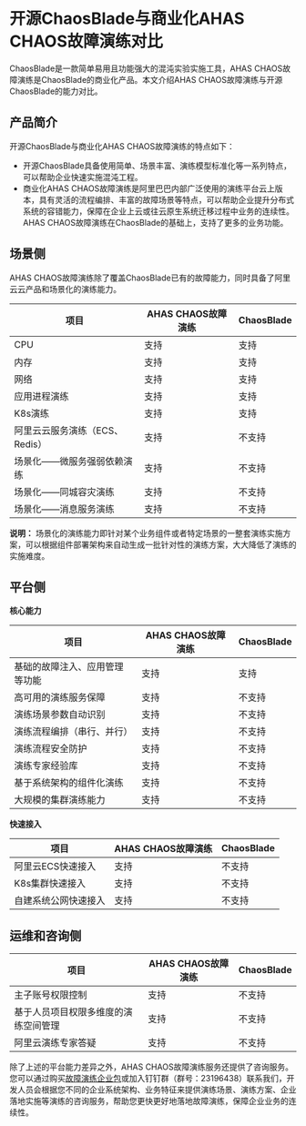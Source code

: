 # 开源ChaosBlade与商业化AHAS CHAOS故障演练对比

ChaosBlade是一款简单易用且功能强大的混沌实验实施工具，AHAS CHAOS故障演练是ChaosBlade的商业化产品。本文介绍AHAS CHAOS故障演练与开源ChaosBlade的能力对比。

## 产品简介

开源ChaosBlade与商业化AHAS CHAOS故障演练的特点如下：

-   开源ChaosBlade具备使用简单、场景丰富、演练模型标准化等一系列特点，可以帮助企业快速实施混沌工程。
-   商业化AHAS CHAOS故障演练是阿里巴巴内部广泛使用的演练平台云上版本，具有灵活的流程编排、丰富的故障场景等特点，可以帮助企业提升分布式系统的容错能力，保障在企业上云或往云原生系统迁移过程中业务的连续性。AHAS CHAOS故障演练在ChaosBlade的基础上，支持了更多的业务功能。

## 场景侧

AHAS CHAOS故障演练除了覆盖ChaosBlade已有的故障能力，同时具备了阿里云云产品和场景化的演练能力。

|项目|AHAS CHAOS故障演练|ChaosBlade|
|--|--------------|----------|
|CPU|支持|支持|
|内存|支持|支持|
|网络|支持|支持|
|应用进程演练|支持|支持|
|K8s演练|支持|支持|
|阿里云云服务演练（ECS、Redis）|支持|不支持|
|场景化——微服务强弱依赖演练|支持|不支持|
|场景化——同城容灾演练|支持|不支持|
|场景化——消息服务演练|支持|不支持|

**说明：** 场景化的演练能力即针对某个业务组件或者特定场景的一整套演练实施方案，可以根据组件部署架构来自动生成一批针对性的演练方案，大大降低了演练的实施难度。

## 平台侧

**核心能力**

|项目|AHAS CHAOS故障演练|ChaosBlade|
|--|--------------|----------|
|基础的故障注入、应用管理等功能|支持|支持|
|高可用的演练服务保障|支持|不支持|
|演练场景参数自动识别|支持|不支持|
|演练流程编排（串行、并行）|支持|不支持|
|演练流程安全防护|支持|不支持|
|演练专家经验库|支持|不支持|
|基于系统架构的组件化演练|支持|不支持|
|大规模的集群演练能力|支持|不支持|

**快速接入**

|项目|AHAS CHAOS故障演练|ChaosBlade|
|--|--------------|----------|
|阿里云ECS快速接入|支持|不支持|
|K8s集群快速接入|支持|不支持|
|自建系统公网快速接入|支持|不支持|

## 运维和咨询侧

|项目|AHAS CHAOS故障演练|ChaosBlade|
|--|--------------|----------|
|主子账号权限控制|支持|不支持|
|基于人员项目权限多维度的演练空间管理|支持|不支持|
|阿里云演练专家答疑|支持|不支持|

除了上述的平台能力差异之外，AHAS CHAOS故障演练服务还提供了咨询服务。您可以通过购买[故障演练企业包](https://www.aliyun.com/price/product#/ahas/detail)或加入钉钉群（群号：23196438）联系我们，开发人员会根据您不同的企业系统架构、业务特征来提供演练场景、演练方案、企业落地实施等演练的咨询服务，帮助您更快更好地落地故障演练，保障企业业务的连续性。

